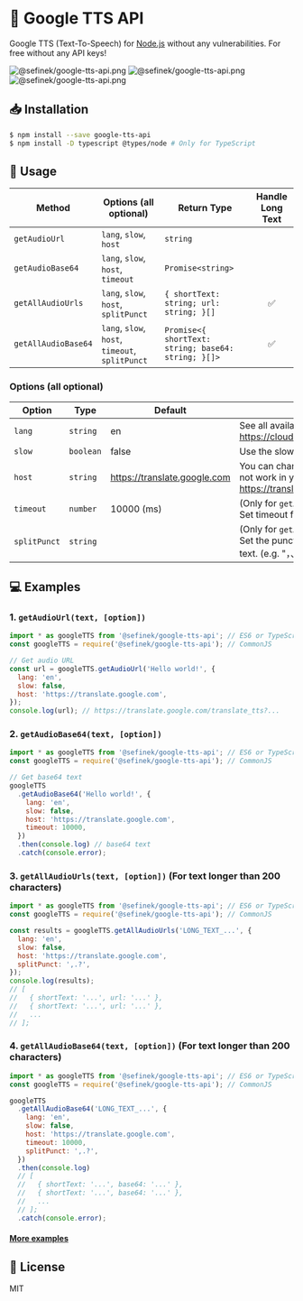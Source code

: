 # 📢 Google TTS API
Google TTS (Text-To-Speech) for [Node.js](https://nodejs.org) without any vulnerabilities. For free without any API keys!

![@sefinek/google-tts-api.png](https://img.shields.io/npm/dt/@sefinek/google-tts-api?maxAge=3600)
![@sefinek/google-tts-api.png](https://img.shields.io/github/last-commit/sefinek24/google-tts-api)
![@sefinek/google-tts-api.png](https://img.shields.io/github/languages/code-size/sefinek24/google-tts-api)


## 📥 Installation
```bash
$ npm install --save google-tts-api
$ npm install -D typescript @types/node # Only for TypeScript
```


## 🤔 Usage
| Method              | Options (all optional)                          | Return Type                                         | Handle Long Text |
|---------------------|-------------------------------------------------|-----------------------------------------------------|:----------------:|
| `getAudioUrl`       | `lang`, `slow`, `host`                          | `string`                                            |                  |
| `getAudioBase64`    | `lang`, `slow`, `host`, `timeout`               | `Promise<string>`                                   |                  |
| `getAllAudioUrls`   | `lang`, `slow`, `host`, `splitPunct`            | `{ shortText: string; url: string; }[]`             |        ✅         |
| `getAllAudioBase64` | `lang`, `slow`, `host`, `timeout`, `splitPunct` | `Promise<{ shortText: string; base64: string; }[]>` |        ✅         |

### Options (all optional)
| Option       | Type      | Default                      | Description                                                                                                                 |
|--------------|-----------|------------------------------|-----------------------------------------------------------------------------------------------------------------------------|
| `lang`       | `string`  | en                           | See all available language code at https://cloud.google.com/speech/docs/languages                                           |
| `slow`       | `boolean` | false                        | Use the slow audio speed if set `slow` to `true`                                                                            |
| `host`       | `string`  | https://translate.google.com | You can change the `host` if the default host could not work in your region (e.g. https://translate.google.com.cn).         |
| `timeout`    | `number`  | 10000 (ms)                   | (Only for `getAudioBase64` and `getAllAudioBase64`) Set timeout for the HTTP request.                                       |
| `splitPunct` | `string`  |                              | (Only for `getAllAudioUrls` and `getAllAudioBase64`) Set the punctuation to split the long text to short text. (e.g. "，、。") |


## 💻 Examples
### 1. `getAudioUrl(text, [option])`
```js
import * as googleTTS from '@sefinek/google-tts-api'; // ES6 or TypeScript
const googleTTS = require('@sefinek/google-tts-api'); // CommonJS

// Get audio URL
const url = googleTTS.getAudioUrl('Hello world!', {
  lang: 'en',
  slow: false,
  host: 'https://translate.google.com',
});
console.log(url); // https://translate.google.com/translate_tts?...
```

### 2. `getAudioBase64(text, [option])`
```js
import * as googleTTS from '@sefinek/google-tts-api'; // ES6 or TypeScript
const googleTTS = require('@sefinek/google-tts-api'); // CommonJS

// Get base64 text
googleTTS
  .getAudioBase64('Hello world!', {
    lang: 'en',
    slow: false,
    host: 'https://translate.google.com',
    timeout: 10000,
  })
  .then(console.log) // base64 text
  .catch(console.error);
```

### 3. `getAllAudioUrls(text, [option])` (For text longer than 200 characters)
```js
import * as googleTTS from '@sefinek/google-tts-api'; // ES6 or TypeScript
const googleTTS = require('@sefinek/google-tts-api'); // CommonJS

const results = googleTTS.getAllAudioUrls('LONG_TEXT_...', {
  lang: 'en',
  slow: false,
  host: 'https://translate.google.com',
  splitPunct: ',.?',
});
console.log(results);
// [
//   { shortText: '...', url: '...' },
//   { shortText: '...', url: '...' },
//   ...
// ];
```

### 4. `getAllAudioBase64(text, [option])` (For text longer than 200 characters)
```js
import * as googleTTS from '@sefinek/google-tts-api'; // ES6 or TypeScript
const googleTTS = require('@sefinek/google-tts-api'); // CommonJS

googleTTS
  .getAllAudioBase64('LONG_TEXT_...', {
    lang: 'en',
    slow: false,
    host: 'https://translate.google.com',
    timeout: 10000,
    splitPunct: ',.?',
  })
  .then(console.log)
  // [
  //   { shortText: '...', base64: '...' },
  //   { shortText: '...', base64: '...' },
  //   ...
  // ];
  .catch(console.error);
```

#### [More examples](https://github.com/sefinek24/google-tts-api/tree/master/example)


## 📑 License
MIT